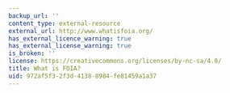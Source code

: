 ```yaml
---
backup_url: ''
content_type: external-resource
external_url: http://www.whatisfoia.org/
has_external_licence_warning: true
has_external_license_warning: true
is_broken: ''
license: https://creativecommons.org/licenses/by-nc-sa/4.0/
title: What is FOIA?
uid: 972af5f3-2f3d-4138-8984-fe81459a1a37
---
```

